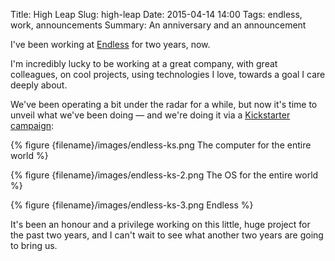 Title: High Leap 
Slug: high-leap 
Date: 2015-04-14 14:00
Tags: endless, work, announcements
Summary: An anniversary and an announcement

I've been working at [Endless](https://endlessm.com) for two years, now.

I'm incredibly lucky to be working at a great company, with great
colleagues, on cool projects, using technologies I love, towards a goal I
care deeply about.

We've been operating a bit under the radar for a while, but now it's time to
unveil what we've been doing — and we're doing it via a [Kickstarter
campaign][endless-ks]:

{% figure {filename}/images/endless-ks.png The computer for the entire world %}

{% figure {filename}/images/endless-ks-2.png The OS for the entire world %}

{% figure {filename}/images/endless-ks-3.png Endless %}

It's been an honour and a privilege working on this little, huge project for
the past two years, and I can't wait to see what another two years are going
to bring us.

[endless-ks]: https://www.kickstarter.com/projects/1381437927/endless-computers
